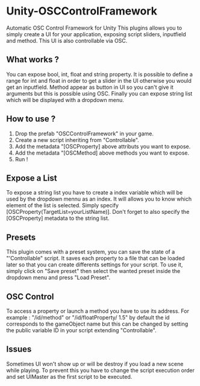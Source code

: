 # Unity-OSCControlFramework
Automatic OSC Control Framework for Unity
This plugins allows you to simply create a UI for your application, exposing script sliders, inputfield and method. This UI is also controllable via OSC.

## What works ?
You can expose bool, int, float and string property. It is possible to define a range for int and float in order to get a slider in the UI otherwise you would get an inputfield. Method appear as button in UI so you can't give it arguments but this is possible using OSC. Finally you can expose string list which will be displayed with a dropdown menu.

## How to use ?
1. Drop the prefab "OSCControlFramework" in your game.
2. Create a new script inheriting from "Controllable".
3. Add the metadata "[OSCProperty] above attributs you want to expose.
4. Add the metadata "[OSCMethod] above methods you want to expose.
5. Run !

## Expose a List
To expose a string list you have to create a index variable which will be used by the dropdown mennu as an index. It will allows you to know which element of the list is selected. Simply specify [OSCProperty(TargetList=yourListName)]. Don't forget to also specify the [OSCProperty] metadata to the string list.

## Presets
This plugin comes with a preset system, you can save the state of a "'Controllable" script. It saves each property to a file that can be loaded later so that you can create differents settings for your script. To use it, simply click on "Save preset" then select the wanted preset inside the dropdown menu and press "Load Preset".

## OSC Control
To access a property or launch a method you have to use its address.
For example : "/id/method" or "/id/floatProperty/ 1.5" by default the id corresponds to the gameObject name but this can be changed by setting the public variable ID in your script extending "Controllable".

## Issues
Sometimes UI won't show up or will be destroy if you load a new scene while playing. To prevent this you have to change the script execution order and set UIMaster as the first script to be executed.
